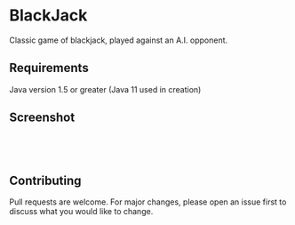 # BlackJack

Classic game of blackjack, played against an A.I. opponent.

## Requirements

Java version 1.5 or greater (Java 11 used in creation)



## Screenshot

```java





```

## Contributing
Pull requests are welcome. For major changes, please open an issue first to discuss what you would like to change.

